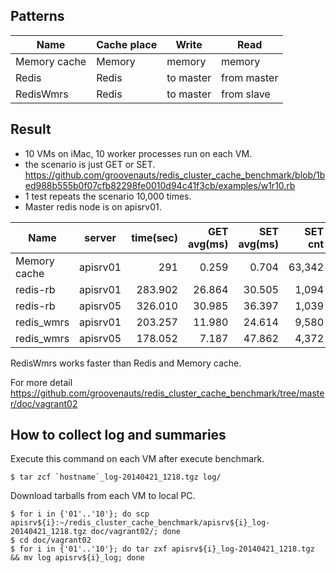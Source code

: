 ## Patterns

| Name         | Cache place | Write     | Read        |
| ------------ |-------------|-----------|-------------|
| Memory cache | Memory      | memory    | memory      |
| Redis        | Redis       | to master | from master |
| RedisWmrs    | Redis       | to master | from slave  |

## Result

* 10 VMs on iMac, 10 worker processes run on each VM.
* the scenario is just GET or SET. https://github.com/groovenauts/redis_cluster_cache_benchmark/blob/1bed988b555b0f07cfb82298fe0010d94c41f3cb/examples/w1r10.rb
* 1 test repeats the scenario 10,000 times.
* Master redis node is on apisrv01.

| Name         | server   | time(sec) | GET avg(ms) | SET avg(ms) | SET cnt  | SCENARIO avg(ms) | worker total(KB) | redis-sever(KB) | total(KB) |
| ------------ |:--------:| ---------:| -----------:| -----------:| --------:| ----------------:|-----------------:| ---------------:|----------:|
| Memory cache | apisrv01 | 291       |  0.259      |  0.704      | 63,342   | 27.441           | 471,556          |  -              | 471,556   |
| redis-rb     | apisrv01 | 283.902   | 26.864      | 30.505      |  1,094   | 27.883           | 122,328          | 139,424         | 261,752   |
| redis-rb     | apisrv05 | 326.010   | 30.985      | 36.397      |  1,039   | 32.100           | 120,936          |  73,020         | 193,956   |
| redis_wmrs   | apisrv01 | 203.257   | 11.980      | 24.614      |  9,580   | 19.508           | 129,660          | 137,568         | 267,228   |
| redis_wmrs   | apisrv05 | 178.052   |  7.187      | 47.862      |  4,372   | 16.444           | 124,924          |  73,020         | 197,944   |

RedisWmrs works faster than Redis and Memory cache.

For more detail https://github.com/groovenauts/redis_cluster_cache_benchmark/tree/master/doc/vagrant02



## How to collect log and summaries

Execute this command on each VM after execute benchmark.

```
$ tar zcf `hostname`_log-20140421_1218.tgz log/
```

Download tarballs from each VM to local PC.

```
$ for i in {'01'..'10'}; do scp apisrv${i}:~/redis_cluster_cache_benchmark/apisrv${i}_log-20140421_1218.tgz doc/vagrant02/; done
$ cd doc/vagrant02
$ for i in {'01'..'10'}; do tar zxf apisrv${i}_log-20140421_1218.tgz && mv log apisrv${i}_log; done
```

